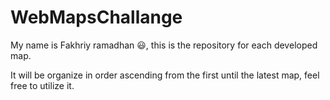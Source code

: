 # WebMapsChallange


<p>My name is Fakhriy ramadhan &#128515;, this is the repository for each developed map.</p>
<p>It will be organize in order ascending from the first until the latest map, feel free to utilize it.</p>
